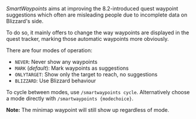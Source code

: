 *SmartWaypoints* aims at improving the 8.2-introduced quest waypoint suggestions which often are misleading people due to incomplete data on Blizzard's side.

To do so, it mainly offers to change the way waypoints are displayed in the quest tracker, marking those automatic waypoints more obviously.

There are four modes of operation:

- `NEVER`: Never show any waypoints
- `MARK` (*default*): Mark waypoints as suggestions
- `ONLYTARGET`: Show only the target to reach, no suggestions
- `BLIZZARD`: Use Blizzard behaviour

To cycle between modes, use `/smartwaypoints cycle`. Alternatively choose a mode directly with `/smartwaypoints {modechoice}`.

**Note:** The minimap waypoint will still show up regardless of mode.
